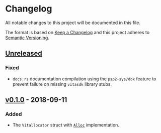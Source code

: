 # Changelog
All notable changes to this project will be documented in this file.

The format is based on [Keep a Changelog](http://keepachangelog.com/en/1.0.0/)
and this project adheres to [Semantic Versioning](http://semver.org/spec/v2.0.0.html).


## [Unreleased]
### Fixed
- `docs.rs` documentation compilation using the `psp2-sys/dox` feature to prevent
  failure on missing `vitasdk` library stubs.


## [v0.1.0] - 2018-09-11
### Added
- The `Vitallocator` struct with [`Alloc`](https://doc.rust-lang.org/nightly/core/alloc/trait.Alloc.html)
  implementation.


[Unreleased]: https://github.com/vita-rust/vitallocator/compare/v0.1.0...HEAD
[v0.1.0]: https://github.com/vita-rust/vitallocator/compare/886b278...v0.1.0
